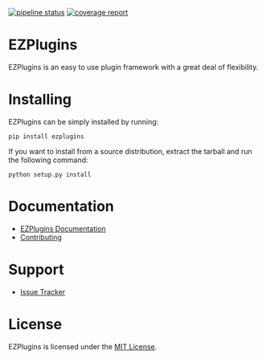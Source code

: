 [![pipeline status](https://gitlab.oscdev.io/software/ezplugins/badges/master/pipeline.svg)](https://gitlab.oscdev.io/software/ezplugins/commits/master)
[![coverage report](https://gitlab.oscdev.io/software/ezplugins/badges/master/coverage.svg)](https://gitlab.oscdev.io/software/ezplugins/commits/master)

# EZPlugins

EZPlugins is an easy to use plugin framework with a great deal of flexibility.


# Installing

EZPlugins can be simply installed by running:

    pip install ezplugins

If you want to install from a source distribution, extract the tarball and run the following command:

    python setup.py install


# Documentation

  * [EZPlugins Documentation](https://software.pages.oscdev.io/ezplugins)
  * [Contributing](https://gitlab.oscdev.io/oscdev/contributing/-/blob/master/README.md)

# Support

  * [Issue Tracker](https://gitlab.oscdev.io/software/ezplugins)


# License

EZPlugins is licensed under the [MIT License](LICENSE).
